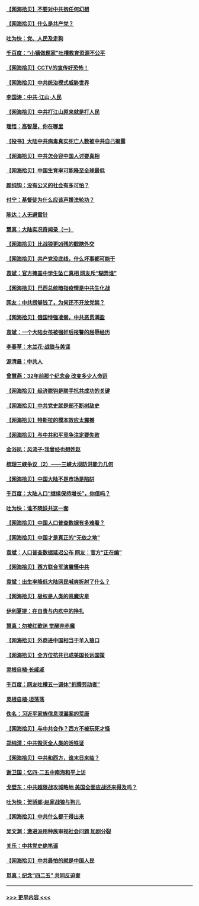 #### [【网海拾贝】不要对中共抱任何幻想](../pages/nsc993/n12965222.md?t=05220152) 
#### [【网海拾贝】什么是共产党？](../pages/nsc993/n12962781.md?t=05220152) 
#### [吐为快：党、人民及走狗](../pages/nsc993/n12962747.md?t=05220152) 
#### [千百度：“小镇做题家”吐槽教育资源不公平](../pages/nsc993/n12962705.md?t=05220152) 
#### [【网海拾贝】CCTV的宣传好恐怖！](../pages/nsc993/n12959984.md?t=05220152) 
#### [【网海拾贝】中共统治模式威胁世界](../pages/nsc993/n12957622.md?t=05220152) 
#### [李国涛：中共‧江山‧人民](../pages/nsc993/n12957502.md?t=05220152) 
#### [【网海拾贝】中共打江山原来就是打人民](../pages/nsc993/n12954345.md?t=05220152) 
#### [理悟：高智晟，你在哪里](../pages/nsc993/n12953115.md?t=05220152) 
#### [【投书】大陆中共病毒真实死亡人数被中共自己揭露](../pages/nsc993/n12953050.md?t=05220152) 
#### [【网海拾贝】中共怎会容中国人讨要真相](../pages/nsc993/n12952161.md?t=05220152) 
#### [【网海拾贝】中国生育率可能降至全球最低](../pages/nsc993/n12948793.md?t=05220152) 
#### [颜纯钩：没有公义的社会有多可怕？](../pages/nsc993/n12947626.md?t=05220152) 
#### [付宁：基督徒为什么应该声援法轮功？](../pages/nsc993/n12947233.md?t=05220152) 
#### [陈达：人无避雷针](../pages/nsc993/n12947098.md?t=05220152) 
#### [慧真：大陆实况奇闻录（一）](../pages/nsc993/n12945811.md?t=05220152) 
#### [【网海拾贝】比战狼更凶残的戳瞎外交](../pages/nsc993/n12945717.md?t=05220152) 
#### [【网海拾贝】共产党没底线，什么坏事都可能干](../pages/nsc993/n12942090.md?t=05220152) 
#### [袁斌：官方掩盖中学生坠亡真相 网友斥“糊弄谁”](../pages/nsc993/n12942029.md?t=05220152) 
#### [【网海拾贝】巴西总统暗指疫情是中共生化战](../pages/nsc993/n12938999.md?t=05220152) 
#### [网友：中共捞够钱了，为何还不开放党禁？](../pages/nsc993/n12938952.md?t=05220152) 
#### [【网海拾贝】俄国恃强凌弱，中共恶贯满盈](../pages/nsc993/n12936626.md?t=05220152) 
#### [袁斌：一个大陆女孩被强奸后报警的屈辱经历](../pages/nsc993/n12936547.md?t=05220152) 
#### [李春草：木兰花·战狼与美谍](../pages/nsc993/n12935995.md?t=05220152) 
#### [源清晨：中共人](../pages/nsc993/n12935589.md?t=05220152) 
#### [曾慧燕：32年前那个纪念会 改变多少人命运](../pages/nsc993/n12934233.md?t=05220152) 
#### [【网海拾贝】经济脱钩是联手抗共成功的关键](../pages/nsc993/n12934176.md?t=05220152) 
#### [【网海拾贝】中共党史就是部不断树敌史](../pages/nsc993/n12932844.md?t=05220152) 
#### [【网海拾贝】特斯拉的模本效应太震撼](../pages/nsc993/n12925626.md?t=05220152) 
#### [【网海拾贝】与中共和平竞争注定要失败](../pages/nsc993/n12923326.md?t=05220152) 
#### [金浴凤：风流子‧我曾经也想姓赵](../pages/nsc993/n12920911.md?t=05220152) 
#### [梳理三峡争议（2）——三峡大坝防洪能力几何](../pages/nsc993/n12920173.md?t=05220152) 
#### [【网海拾贝】中国大陆不是市场是陷阱](../pages/nsc993/n12920143.md?t=05220152) 
#### [千百度：大陆人口“继续保持增长”，你信吗？](../pages/nsc993/n12918946.md?t=05220152) 
#### [吐为快：谁不晓妖共这一套](../pages/nsc993/n12918941.md?t=05220152) 
#### [【网海拾贝】中国人口普查数据有多难看？](../pages/nsc993/n12917822.md?t=05220152) 
#### [【网海拾贝】中国才是真正的“无依之地”](../pages/nsc993/n12915845.md?t=05220152) 
#### [袁斌：人口普查数据延迟公布 网友：官方“正在编”](../pages/nsc993/n12915748.md?t=05220152) 
#### [【网海拾贝】西方联合军演震慑中共](../pages/nsc993/n12913466.md?t=05220152) 
#### [袁斌：出生率降低大陆网民喊爽折射了什么？](../pages/nsc993/n12913365.md?t=05220152) 
#### [【网海拾贝】极权是人类的恶魔灾星](../pages/nsc993/n12910697.md?t=05220152) 
#### [伊利夏提：在自责与内疚中的挣扎](../pages/nsc993/n12910493.md?t=05220152) 
#### [慧真：勿被红歌迷 觉醒弃赤魔](../pages/nsc993/n12910485.md?t=05220152) 
#### [【网海拾贝】外商进中国相当于羊入狼口](../pages/nsc993/n12908274.md?t=05220152) 
#### [【网海拾贝】全方位抗共已成美国长远国策](../pages/nsc993/n12906878.md?t=05220152) 
#### [灵根自植‧长戚戚](../pages/nsc993/n12905585.md?t=05220152) 
#### [千百度：网友吐槽五一调休“折腾劳动者”](../pages/nsc993/n12905934.md?t=05220152) 
#### [灵根自植‧坦荡荡](../pages/nsc993/n12905562.md?t=05220152) 
#### [佚名：习近平家族信息泄漏案的荒唐](../pages/nsc993/n12904705.md?t=05220152) 
#### [【网海拾贝】与中共合作？西方不被玩死才怪](../pages/nsc993/n12903873.md?t=05220152) 
#### [郑纯清：中共毁灭全人类的活铁证](../pages/nsc993/n12903785.md?t=05220152) 
#### [【网海拾贝】中共和西方，谁末日来临？](../pages/nsc993/n12903482.md?t=05220152) 
#### [谢卫国：忆四‧二五中南海和平上访](../pages/nsc993/n12902192.md?t=05220152) 
#### [戈壁东：中共超限战攻城略地 美国全面应战还来得及吗？](../pages/nsc993/n12902297.md?t=05220152) 
#### [吐为快：贺骄郎‧赵家战狼与狗儿](../pages/nsc993/n12902280.md?t=05220152) 
#### [【网海拾贝】中共什么都干得出来](../pages/nsc993/n12897500.md?t=05220152) 
#### [吴文渊：激进派用种族审视社会问题 加剧分裂](../pages/nsc993/n12893881.md?t=05220152) 
#### [关乐：中共党史绝笔谣](../pages/nsc993/n12897270.md?t=05220152) 
#### [【网海拾贝】中共最怕的就是中国人民](../pages/nsc993/n12894705.md?t=05220152) 
#### [觅真：纪念“四二五” 共同反迫害](../pages/nsc993/n12894553.md?t=05220152) 

----
#### [ >>> 更早内容 <<< ](../indexes/nsc993-earlier.md)
